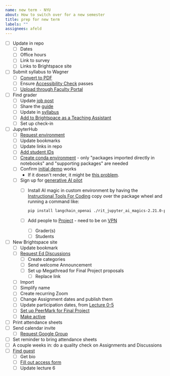 ```yaml
---
name: new term - NYU
about: How to switch over for a new semester
title: prep for new term
labels: ""
assignees: afeld
---
```


- [ ] Update in repo
  - [ ] Dates
  - [ ] Office hours
  - [ ] Link to survey
  - [ ] Links to Brightspace site
- [ ] Submit syllabus to Wagner
  - [ ] [Convert to PDF](https://md2pdf.netlify.com/)
  - [ ] Ensure [Accessibility Check](https://www.adobe.com/accessibility/products/acrobat/using-acrobat-pro-accessibility-checker.html) passes
  - [ ] [Upload through Faculty Portal](https://wagner.nyu.edu/node/add/syllabus)
- [ ] Find grader
  - [ ] Update [job post](https://docs.google.com/document/d/1dX2MDc5Fhby8GyeKLF4rrI0RZrJAmF1LHGV2SdFIkAE/edit)
  - [ ] Share the [guide](https://python-public-policy.afeld.me/en/nyu/assistant_guide.html)
  - [ ] Update in [syllabus](https://python-public-policy.afeld.me/en/nyu/syllabus.html#instructor-information)
  - [ ] [Add to Brightspace as a Teaching Assistant](https://nyu.service-now.com/sp?id=kb_article&sysparm_article=KB0018960&sys_kb_id=e78f37561b3e6050191ca8233a4bcb2a&spa=1)
  - [ ] Set up check-in
- [ ] JupyterHub
  - [ ] [Request environment](https://sites.google.com/nyu.edu/nyu-hpc/training-support/resources-for-classes/jupyterhub/jupyterhub-intake-form)
  - [ ] Update bookmarks
  - [ ] Update links in repo
  - [ ] [Add student IDs](https://settings-spring.rcnyu.org/)
  - [ ] [Create conda environment](https://python-public-policy.afeld.me/en/nyu/resources.html#matching-the-class-environment) - only "packages imported directly in notebooks" and "supporting packages" are needed
  - [ ] Confirm [initial demo](https://python-public-policy.afeld.me/en/nyu/lecture_0.html#id2) works
    - If it doesn't render, it might be [this problem](https://blog.afeld.me/getting-plotly-to-work-in-hosted-jupyterhub-26692f5ef2be).
  - [ ] Sign up for [generative AI pilot](https://www.nyu.edu/life/information-technology/artificial-intelligence-at-nyu/private-ai-generative-pilot.html)
    - [ ] Install AI magic in custom environment by having the [Instructional Tools For Coding](mailto:Instructional-Tools-For-Coding@nyu.edu) copy over the package wheel and running a command like:

        ```sh
        pip install langchain_openai ./rit_jupyter_ai_magics-2.21.0-py3-none-any.whl
        ```

    - [ ] Add people to [Project](https://projects.rit.nyu.edu/) - need to be on [VPN](https://www.nyu.edu/life/information-technology/infrastructure/network-services/vpn.html)
      - [ ] Grader(s)
      - [ ] Students
- [ ] New Brightspace site
  - [ ] Update bookmark
  - [ ] [Request Ed Discussions](https://nyu.service-now.com/sp?id=kb_article&sysparm_article=KB0019715&sys_kb_id=332d12091b25d150191ca8233a4bcb60&spa=1)
    - [ ] Create categories
    - [ ] Send welcome Announcement
    - [ ] Set up Megathread for Final Project proposals
      - [ ] Replace link
  - [ ] Import
  - [ ] Simplify name
  - [ ] Create recurring Zoom
  - [ ] Change Assignment dates and publish them
  - [ ] Update participation dates, from [Lecture 0-5](https://python-public-policy.afeld.me/en/nyu/syllabus.html#schedule)
  - [ ] [Set up PeerMark for Final Project](https://nyu.service-now.com/sp?id=kb_article&sysparm_article=KB0018477&sys_kb_id=f89fbe521b6f9c10a575997fbd4bcb80&spa=1)
  - [ ] [Make active](https://www.nyu.edu/servicelink/KB0018486)
- [ ] Print attendance sheets
- [ ] Send calendar invite
  - [ ] [Request Google Group](https://nyu.service-now.com/sp?id=kb_article&sysparm_article=KB0018953&sys_kb_id=23e5e5a9dbbaa410492a6d8d13961947&spa=1)
- [ ] Set reminder to bring attendance sheets
- [ ] A couple weeks in: do a quality check on Assignments and Discussions
- [ ] [Find guest](https://docs.google.com/document/d/1SMBquSezZ_1wLW0y2osJ35WFpz82PvSRbfLtNZQFjAo/edit)
  - [ ] Get bio
  - [ ] [Fill out access form](https://www.nyu.edu/about/visitor-information/sponsoring-visitors.html#visitors)
  - [ ] Update lecture 6
